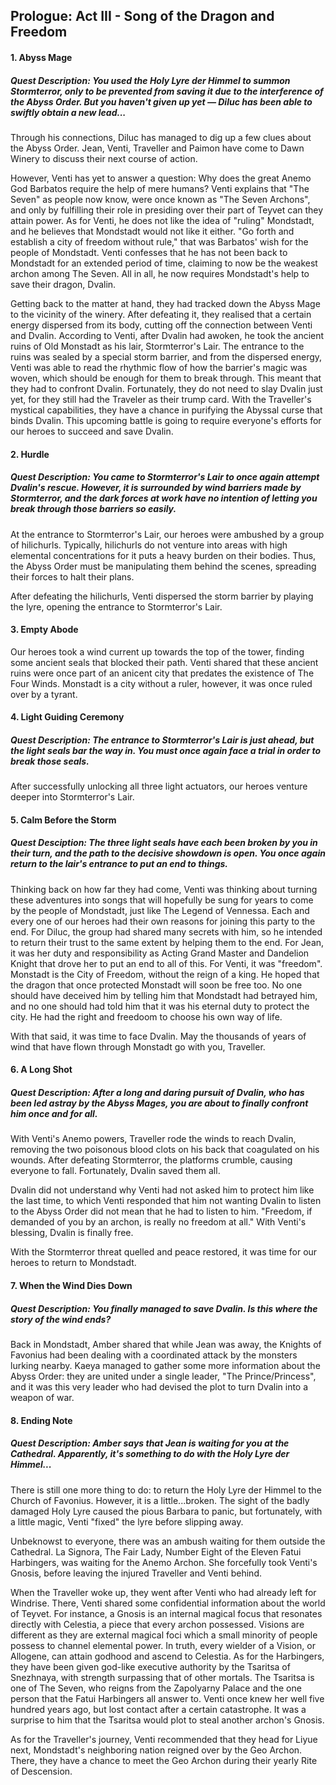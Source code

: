 ## Prologue: Act III - Song of the Dragon and Freedom

#### 1. Abyss Mage
##### Quest Description: You used the Holy Lyre der Himmel to summon Stormterror, only to be prevented from saving it due to the interference of the Abyss Order. But you haven't given up yet — Diluc has been able to swiftly obtain a new lead...

Through his connections, Diluc has managed to dig up a few clues about the Abyss Order. Jean, Venti, Traveller and Paimon have come to Dawn Winery to discuss their next course of action.

However, Venti has yet to answer a question: Why does the great Anemo God Barbatos require the help of mere humans?
Venti explains that "The Seven" as people now know, were once known as "The Seven Archons", and only by fulfilling their role in presiding over their part of Teyvet can they attain power. As for Venti, he does not like the idea of "ruling" Mondstadt, and he believes that Mondstadt would not like it either. 
"Go forth and establish a city of freedom without rule," that was Barbatos' wish for the people of Mondstadt.
Venti confesses that he has not been back to Mondstadt for an extended period of time, claiming to now be the weakest archon among The Seven. 
All in all, he now requires Mondstadt's help to save their dragon, Dvalin.

Getting back to the matter at hand, they had tracked down the Abyss Mage to the vicinity of the winery. After defeating it, they realised that a certain energy dispersed from its body, cutting off the connection between Venti and Dvalin. According to Venti, after Dvalin had awoken, he took the ancient ruins of Old Monstadt as his lair, Stormterror's Lair. The entrance to the ruins was sealed by a special storm barrier, and from the dispersed energy, Venti was able to read the rhythmic flow of how the barrier's magic was woven, which should be enough for them to break through. This meant that they had to confront Dvalin. Fortunately, they do not need to slay Dvalin just yet, for they still had the Traveler as their trump card. With the Traveller's mystical capabilities, they have a chance in purifying the Abyssal curse that binds Dvalin. This upcoming battle is going to require everyone's efforts for our heroes to succeed and save Dvalin.

#### 2. Hurdle
##### Quest Description: You came to Stormterror's Lair to once again attempt Dvalin's rescue. However, it is surrounded by wind barriers made by Stormterror, and the dark forces at work have no intention of letting you break through those barriers so easily.

At the entrance to Stormterror's Lair, our heroes were ambushed by a group of hilichurls. Typically, hilichurls do not venture into areas with high elemental concentrations for it puts a heavy burden on their bodies. Thus, the Abyss Order must be manipulating them behind the scenes, spreading their forces to halt their plans. 

After defeating the hilichurls, Venti dispersed the storm barrier by playing the lyre, opening the entrance to Stormterror's Lair.

#### 3. Empty Abode
Our heroes took a wind current up towards the top of the tower, finding some ancient seals that blocked their path. Venti shared that these ancient ruins were once part of an anicent city that predates the existence of The Four Winds. Monstadt is a city without a ruler, however, it was once ruled over by a tyrant. 

#### 4. Light Guiding Ceremony
##### Quest Description: The entrance to Stormterror's Lair is just ahead, but the light seals bar the way in. You must once again face a trial in order to break those seals.

After successfully unlocking all three light actuators, our heroes venture deeper into Stormterror's Lair.

#### 5. Calm Before the Storm
##### Quest Desciption: The three light seals have each been broken by you in their turn, and the path to the decisive showdown is open. You once again return to the lair's entrance to put an end to things.

Thinking back on how far they had come, Venti was thinking about turning these adventures into songs that will hopefully be sung for years to come by the people of Mondstadt, just like The Legend of Vennessa. Each and every one of our heroes had their own reasons for joining this party to the end. For Diluc, the group had shared many secrets with him, so he intended to return their trust to the same extent by helping them to the end. For Jean, it was her duty and responsibility as Acting Grand Master and Dandelion Knight that drove her to put an end to all of this. For Venti, it was "freedom". Monstadt is the City of Freedom, without the reign of a king. He hoped that the dragon that once protected Monstadt will soon be free too. No one should have deceived him by telling him that Mondstadt had betrayed him, and no one should had told him that it was his eternal duty to protect the city. He had the right and freedoom to choose his own way of life.

With that said, it was time to face Dvalin. May the thousands of years of wind that have flown through Monstadt go with you, Traveller.

#### 6. A Long Shot
##### Quest Description: After a long and daring pursuit of Dvalin, who has been led astray by the Abyss Mages, you are about to finally confront him once and for all.

With Venti's Anemo powers, Traveller rode the winds to reach Dvalin, removing the two poisonous blood clots on his back that coagulated on his wounds. After defeating Stormterror, the platforms crumble, causing everyone to fall. Fortunately, Dvalin saved them all.

Dvalin did not understand why Venti had not asked him to protect him like the last time, to which Venti responded that him not wanting Dvalin to listen to the Abyss Order did not mean that he had to listen to him. 
"Freedom, if demanded of you by an archon, is really no freedom at all."
With Venti's blessing, Dvalin is finally free.

With the Stormterror threat quelled and peace restored, it was time for our heroes to return to Mondstadt. 

#### 7. When the Wind Dies Down
##### Quest Description: You finally managed to save Dvalin. Is this where the story of the wind ends?

Back in Mondstadt, Amber shared that while Jean was away, the Knights of Favonius had been dealing with a coordinated attack by the monsters lurking nearby. Kaeya managed to gather some more information about the Abyss Order: they are united under a single leader, "The Prince/Princess", and it was this very leader who had devised the plot to turn Dvalin into a weapon of war. 

#### 8. Ending Note
##### Quest Description: Amber says that Jean is waiting for you at the Cathedral. Apparently, it's something to do with the Holy Lyre der Himmel...

There is still one more thing to do: to return the Holy Lyre der Himmel to the Church of Favonius. However, it is a little...broken.
The sight of the badly damaged Holy Lyre caused the pious Barbara to panic, but fortunately, with a little magic, Venti "fixed" the lyre before slipping away.

Unbeknowst to everyone, there was an ambush waiting for them outside the Cathedral. La Signora, The Fair Lady, Number Eight of the Eleven Fatui Harbingers, was waiting for the Anemo Archon. She forcefully took Venti's Gnosis, before leaving the injured Traveller and Venti behind.

When the Traveller woke up, they went after Venti who had already left for Windrise. There, Venti shared some confidential information about the world of Teyvet. For instance, a Gnosis is an internal magical focus that resonates directly with Celestia, a piece that every archon possessed. Visions are different as they are external magical foci which a small minority of people possess to channel elemental power. In truth, every wielder of a Vision, or Allogene, can attain godhood and ascend to Celestia. As for the Harbingers, they have been given god-like executive authority by the Tsaritsa of Snezhnaya, with strength surpassing that of other mortals. The Tsaritsa is one of The Seven, who reigns from the Zapolyarny Palace and the one person that the Fatui Harbingers all answer to. Venti once knew her well five hundred years ago, but lost contact after a certain catastrophe. It was a surprise to him that the Tsaritsa would plot to steal another archon's Gnosis. 

As for the Traveller's journey, Venti recommended that they head for Liyue next, Mondstadt's neighboring nation reigned over by the Geo Archon. There, they have a chance to meet the Geo Archon during their yearly Rite of Descension.